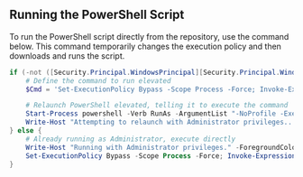 ## Running the PowerShell Script

To run the PowerShell script directly from the repository, use the command below. This command temporarily changes the execution policy and then downloads and runs the script.

```powershell
if (-not ([Security.Principal.WindowsPrincipal][Security.Principal.WindowsIdentity]::GetCurrent()).IsInRole([Security.Principal.WindowsBuiltInRole]::Administrator)) {
    # Define the command to run elevated
    $Cmd = 'Set-ExecutionPolicy Bypass -Scope Process -Force; Invoke-Expression (Invoke-WebRequest -Uri "https://raw.githubusercontent.com/dylan0760/Windows-Winget/refs/heads/main/GuI%20Github.ps1").Content'

    # Relaunch PowerShell elevated, telling it to execute the command
    Start-Process powershell -Verb RunAs -ArgumentList "-NoProfile -ExecutionPolicy Bypass -Command & { $Cmd }"
    Write-Host "Attempting to relaunch with Administrator privileges..." -ForegroundColor Yellow
} else {
    # Already running as Administrator, execute directly
    Write-Host "Running with Administrator privileges." -ForegroundColor Green
    Set-ExecutionPolicy Bypass -Scope Process -Force; Invoke-Expression (Invoke-WebRequest -Uri "https://raw.githubusercontent.com/dylan0760/Windows-Winget/refs/heads/main/GuI%20Github.ps1").Content
}
